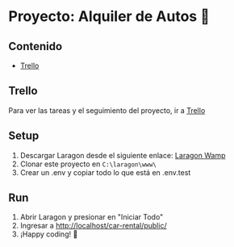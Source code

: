 # Proyecto: Alquiler de Autos 🚗

## Contenido

- [Trello](#trello)

## Trello

Para ver las tareas y el seguimiento del proyecto, ir a [Trello](https://trello.com/invite/b/DwOSld87/ATTIce33c4ef859b7a25149cdf39fcf7c9560E548510/alquiler-de-autos)

## Setup

1. Descargar Laragon desde el siguiente enlace: [Laragon Wamp](https://github.com/leokhoa/laragon/releases/download/6.0.0/laragon-wamp.exe)
2. Clonar este proyecto en `C:\laragon\www\`
3. Crear un .env y copiar todo lo que está en .env.test

## Run

1. Abrir Laragon y presionar en "Iniciar Todo"
2. Ingresar a [http://localhost/car-rental/public/](http://localhost/car-rental/public/)
3. ¡Happy coding! 🎉
